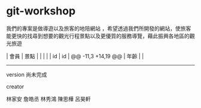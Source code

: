# git-workshop

我們的專案是做導遊以及旅客的地陪網站 ，希望透過我們所開發的網站，使旅客能更快的找尋到想要的觀光行程景點以及更優質的服務導覽，藉此振興各地區的觀光旅遊


|  會員   |  景點 |
|    |  |
| id  | id |
@@ -11,3 +14,19 @@
| 年齡  |  |

****************

version
尚未完成




creator 

林家安
詹皓丞
林秀鴻
陳思樺
呂昊軒
